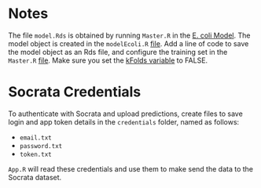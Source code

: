# Notes

The file ```model.Rds``` is obtained by running ```Master.R``` in the 
[E. coli Model](https://github.com/Chicago/e-coli-beach-predictions).
The model object is created in the ```modelEcoli.R``` [file](https://github.com/Chicago/e-coli-beach-predictions/blob/master/Functions/modelEcoli.R). Add a line of code
to save the model object as an Rds file, and configure the training set in the ```Master.R``` [file](https://github.com/Chicago/e-coli-beach-predictions/blob/master/Master.R). Make sure you set the
[kFolds variable](https://github.com/Chicago/e-coli-beach-predictions/blob/master/Master.R#L51) to FALSE.

# Socrata Credentials

To authenticate with Socrata and upload predictions, create files to save login 
and app token details in the `credentials` folder, named as follows:

* `email.txt`
* `password.txt`
* `token.txt`

```App.R``` will read these credentials and use them to make send the data
to the Socrata dataset.

